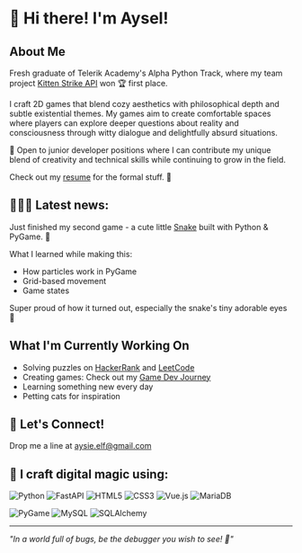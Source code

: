 # 🐾 Hi there! I'm Aysel!

## About Me
Fresh graduate of Telerik Academy's Alpha Python Track, where my team project [Kitten Strike API](https://github.com/Alpha63-Match-Score/Match_Score) won 🏆 first place.

I craft 2D games that blend cozy aesthetics with philosophical depth and subtle existential themes. My games aim to create comfortable spaces where players can explore deeper questions about reality and consciousness through witty dialogue and delightfully absurd situations. 

🚀 Open to junior developer positions where I can contribute my unique blend of creativity and technical skills while continuing to grow in the field.

Check out my [resume](https://github.com/aysieelf/aysieelf/blob/main/AyselKaradayiResume.pdf) for the formal stuff. 📝

## 👩🏻‍💻 Latest news:
Just finished my second game - a cute little [Snake](https://github.com/aysieelf/Snake) built with Python & PyGame. 🐍

What I learned while making this: 
- How particles work in PyGame 
- Grid-based movement
- Game states 

Super proud of how it turned out, especially the snake's tiny adorable eyes 👀 

## What I'm Currently Working On
- Solving puzzles on [HackerRank](https://github.com/aysieelf/HackerRank-Solutions) and [LeetCode](https://github.com/aysieelf/LeetCode-Solutions)
- Creating games: Check out my [Game Dev Journey](https://github.com/aysieelf/Game-Dev-Journey)
- Learning something new every day
- Petting cats for inspiration

## 📧 Let's Connect!
 Drop me a line at aysie.elf@gmail.com

## 🌈 I craft digital magic using:
![Python](https://img.shields.io/badge/python-3670A0?style=for-the-badge&logo=python&logoColor=ffdd54)
![FastAPI](https://img.shields.io/badge/FastAPI-005571?style=for-the-badge&logo=fastapi)
![HTML5](https://img.shields.io/badge/html5-%23E34F26.svg?style=for-the-badge&logo=html5&logoColor=white) 
![CSS3](https://img.shields.io/badge/css3-%231572B6.svg?style=for-the-badge&logo=css3&logoColor=white) 
![Vue.js](https://img.shields.io/badge/Vue.js-35495E?style=for-the-badge&logo=vuedotjs&logoColor=4FC08D)
![MariaDB](https://img.shields.io/badge/MariaDB-003545?style=for-the-badge&logo=mariadb&logoColor=white)

![PyGame](https://img.shields.io/badge/pygame-1.9.3%2B%2F2.0%2B-orange)
![MySQL](https://shields.io/badge/MySQL-lightgrey?logo=mysql&style=plastic&logoColor=white&labelColor=blue)
![SQLAlchemy](https://img.shields.io/badge/SQLAlchemy-306998?logo=python&logoColor=white)


---
*"In a world full of bugs, be the debugger you wish to see! 🐝"*
